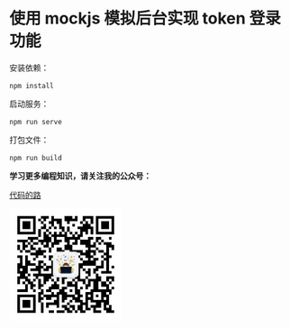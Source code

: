 # 使用 mockjs 模拟后台实现 token 登录功能



安装依赖：

```shell
npm install
```



启动服务：

```shell
npm run serve
```



打包文件：

```shell
npm run build
```





**学习更多编程知识，请关注我的公众号：**

[代码的路](https://mp.weixin.qq.com/s/t0t89DFgJ1TEzI4uI5giHg)

<img src="./公众号二维码.png" width="200px" />

 